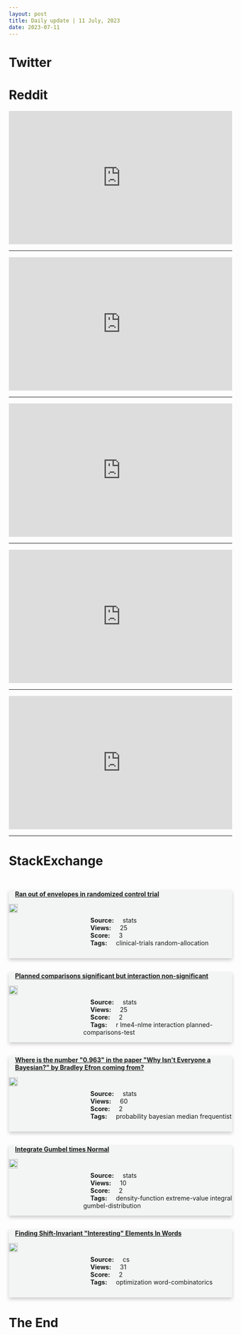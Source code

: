 ```yaml
---
layout: post
title: Daily update | 11 July, 2023
date: 2023-07-11
---
```


<script async src="https://platform.twitter.com/widgets.js" charset="utf-8"></script>


<script src='https://storage.ko-fi.com/cdn/scripts/overlay-widget.js'></script>
<script>
  kofiWidgetOverlay.draw('themldojo', {
    'type': 'floating-chat',
    'floating-chat.donateButton.text': 'Support me',
    'floating-chat.donateButton.background-color': '#f45d22',
    'floating-chat.donateButton.text-color': '#fff'
  });
</script>

# Twitter 

<blockquote class="twitter-tweet"><a href="https://twitter.com/swapnakpanda/status/1678381081144303616"></a></blockquote>

<blockquote class="twitter-tweet"><a href="https://twitter.com/DEADLINE/status/1678435128207441922"></a></blockquote>

<blockquote class="twitter-tweet"><a href="https://twitter.com/ALAHLI_FCEN/status/1678505012454998016"></a></blockquote>

<blockquote class="twitter-tweet"><a href="https://twitter.com/_jaydeepkarale/status/1678249477608730625"></a></blockquote>

<blockquote class="twitter-tweet"><a href="https://twitter.com/ABC/status/1678354215935066113"></a></blockquote>

<blockquote class="twitter-tweet"><a href="https://twitter.com/ylecun/status/1678430917558259714"></a></blockquote>

<blockquote class="twitter-tweet"><a href="https://twitter.com/ylecun/status/1678286372249956352"></a></blockquote>

<blockquote class="twitter-tweet"><a href="https://twitter.com/huggingface/status/1678377276138741761"></a></blockquote>

<blockquote class="twitter-tweet"><a href="https://twitter.com/DeepLearningAI_/status/1678392378724429826"></a></blockquote>

<blockquote class="twitter-tweet"><a href="https://twitter.com/GoogleAI/status/1678414689674440705"></a></blockquote>

# Reddit 

<iframe id="reddit-embed" src="https://www.redditmedia.com/r/datascience/comments/14vwbwj/salary_ranges_of_datarelated_jobs_in_the_united?ref_source=embed&amp;ref=share&amp;embed=true" sandbox="allow-scripts allow-same-origin allow-popups" style="border: none;" height="300" width="100%" scrolling="yes"></iframe>
<hr style="width:100%;text-align:left;margin-left:0">
<iframe id="reddit-embed" src="https://www.redditmedia.com/r/dataengineering/comments/14vw6y3/typical_interview_with_airflow_enjoyer?ref_source=embed&amp;ref=share&amp;embed=true" sandbox="allow-scripts allow-same-origin allow-popups" style="border: none;" height="300" width="100%" scrolling="yes"></iframe>
<hr style="width:100%;text-align:left;margin-left:0">
<iframe id="reddit-embed" src="https://www.redditmedia.com/r/MachineLearning/comments/14vl7go/for_deep_learning_practitioners_in_industry_is?ref_source=embed&amp;ref=share&amp;embed=true" sandbox="allow-scripts allow-same-origin allow-popups" style="border: none;" height="300" width="100%" scrolling="yes"></iframe>
<hr style="width:100%;text-align:left;margin-left:0">
<iframe id="reddit-embed" src="https://www.redditmedia.com/r/datascience/comments/14w19k2/how_much_time_do_you_spend_actually_working_per?ref_source=embed&amp;ref=share&amp;embed=true" sandbox="allow-scripts allow-same-origin allow-popups" style="border: none;" height="300" width="100%" scrolling="yes"></iframe>
<hr style="width:100%;text-align:left;margin-left:0">
<iframe id="reddit-embed" src="https://www.redditmedia.com/r/datascience/comments/14vjwlj/for_deep_learning_practitioners_in_industry_is?ref_source=embed&amp;ref=share&amp;embed=true" sandbox="allow-scripts allow-same-origin allow-popups" style="border: none;" height="300" width="100%" scrolling="yes"></iframe>
<hr style="width:100%;text-align:left;margin-left:0">

<style>
.card {
box-shadow: 0 4px 8px 0 rgba(0,0,0,0.2);
transition: 0.3s;
width: 100%;
background-color: #F3F4F4;
}
p{
    margin-left:  3em;
    padding-top: 1em;
}
.part2{
    display: grid;
    grid-template-columns: 1fr 3fr;
}
h4{
    margin: 1em;
}

.card:hover {
box-shadow: 0 8px 16px 0 rgba(0,0,0,0.2);
}
b {
padding: 2px 16px;
}
</style>
  
# StackExchange 


  <br>
  <div class="card">
  <h4><a href='https://stats.stackexchange.com/questions/620994/ran-out-of-envelopes-in-randomized-control-trial'>Ran out of envelopes in randomized control trial</a></h4> 
  <div class="part2">
      <img src="https://cdn.sstatic.net/Sites/stats/Img/apple-touch-icon@2.png?v=344f57aa10cc" alt="Img missing!" style="width:40%">
      <p><b>Source:</b> stats<br><b>Views:</b> 25<br><b>Score:</b> 3<br><b>Tags:</b> <span class="badge badge-dark">clinical-trials</span> <span class="badge badge-dark">random-allocation</span></p> 
  </div>
  </div>
      
  <br>
  <div class="card">
  <h4><a href='https://stats.stackexchange.com/questions/620985/planned-comparisons-significant-but-interaction-non-significant'>Planned comparisons significant but interaction non-significant</a></h4> 
  <div class="part2">
      <img src="https://cdn.sstatic.net/Sites/stats/Img/apple-touch-icon@2.png?v=344f57aa10cc" alt="Img missing!" style="width:40%">
      <p><b>Source:</b> stats<br><b>Views:</b> 25<br><b>Score:</b> 2<br><b>Tags:</b> <span class="badge badge-dark">r</span> <span class="badge badge-dark">lme4-nlme</span> <span class="badge badge-dark">interaction</span> <span class="badge badge-dark">planned-comparisons-test</span></p> 
  </div>
  </div>
      
  <br>
  <div class="card">
  <h4><a href='https://stats.stackexchange.com/questions/621005/where-is-the-number-0-963-in-the-paper-why-isnt-everyone-a-bayesian-by-bra'>Where is the number &quot;0.963&quot; in the paper &quot;Why Isn&#39;t Everyone a Bayesian?&quot; by Bradley Efron coming from?</a></h4> 
  <div class="part2">
      <img src="https://cdn.sstatic.net/Sites/stats/Img/apple-touch-icon@2.png?v=344f57aa10cc" alt="Img missing!" style="width:40%">
      <p><b>Source:</b> stats<br><b>Views:</b> 60<br><b>Score:</b> 2<br><b>Tags:</b> <span class="badge badge-dark">probability</span> <span class="badge badge-dark">bayesian</span> <span class="badge badge-dark">median</span> <span class="badge badge-dark">frequentist</span></p> 
  </div>
  </div>
      
  <br>
  <div class="card">
  <h4><a href='https://stats.stackexchange.com/questions/620987/integrate-gumbel-times-normal'>Integrate Gumbel times Normal</a></h4> 
  <div class="part2">
      <img src="https://cdn.sstatic.net/Sites/stats/Img/apple-touch-icon@2.png?v=344f57aa10cc" alt="Img missing!" style="width:40%">
      <p><b>Source:</b> stats<br><b>Views:</b> 10<br><b>Score:</b> 2<br><b>Tags:</b> <span class="badge badge-dark">density-function</span> <span class="badge badge-dark">extreme-value</span> <span class="badge badge-dark">integral</span> <span class="badge badge-dark">gumbel-distribution</span></p> 
  </div>
  </div>
      
  <br>
  <div class="card">
  <h4><a href='https://cs.stackexchange.com/questions/161072/finding-shift-invariant-interesting-elements-in-words'>Finding Shift-Invariant &quot;Interesting&quot; Elements In Words</a></h4> 
  <div class="part2">
      <img src="https://cdn.sstatic.net/Sites/cs/Img/apple-touch-icon@2.png?v=324a3e0c2b03" alt="Img missing!" style="width:40%">
      <p><b>Source:</b> cs<br><b>Views:</b> 31<br><b>Score:</b> 2<br><b>Tags:</b> <span class="badge badge-dark">optimization</span> <span class="badge badge-dark">word-combinatorics</span></p> 
  </div>
  </div>
      
# The End